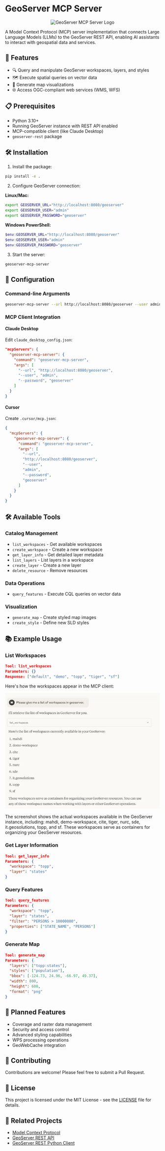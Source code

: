 # GeoServer MCP Server

<div align="center">
  <img src="docs/images/logo.png" alt="GeoServer MCP Server Logo" width="200"/>
</div>

A Model Context Protocol (MCP) server implementation that connects Large Language Models (LLMs) to the GeoServer REST API, enabling AI assistants to interact with geospatial data and services.

## 🚀 Features

- 🔍 Query and manipulate GeoServer workspaces, layers, and styles
- 🗺️ Execute spatial queries on vector data
- 🎨 Generate map visualizations
- 🌐 Access OGC-compliant web services (WMS, WFS)

## 📋 Prerequisites

- Python 3.10+
- Running GeoServer instance with REST API enabled
- MCP-compatible client (like Claude Desktop)
- `geoserver-rest` package

## 🛠️ Installation

1. Install the package:

```bash
pip install -e .
```

2. Configure GeoServer connection:

**Linux/Mac:**

```bash
export GEOSERVER_URL="http://localhost:8080/geoserver"
export GEOSERVER_USER="admin"
export GEOSERVER_PASSWORD="geoserver"
```

**Windows PowerShell:**

```powershell
$env:GEOSERVER_URL="http://localhost:8080/geoserver"
$env:GEOSERVER_USER="admin"
$env:GEOSERVER_PASSWORD="geoserver"
```

3. Start the server:

```bash
geoserver-mcp-server
```

## 🔧 Configuration

### Command-line Arguments

```bash
geoserver-mcp-server --url http://localhost:8080/geoserver --user admin --password geoserver --debug
```

### MCP Client Integration

#### Claude Desktop

Edit `claude_desktop_config.json`:

```json
"mcpServers": {
  "geoserver-mcp-server": {
    "command": "geoserver-mcp-server",
    "args": [
      "--url", "http://localhost:8080/geoserver",
      "--user", "admin",
      "--password", "geoserver"
    ]
  }
}
```

#### Cursor

Create `.cursor/mcp.json`:

```json
{
  "mcpServers": {
    "geoserver-mcp-server": {
      "command": "geoserver-mcp-server",
      "args": [
        "--url",
        "http://localhost:8080/geoserver",
        "--user",
        "admin",
        "--password",
        "geoserver"
      ]
    }
  }
}
```

## 🛠️ Available Tools

### Catalog Management

- `list_workspaces` - Get available workspaces
- `create_workspace` - Create a new workspace
- `get_layer_info` - Get detailed layer metadata
- `list_layers` - List layers in a workspace
- `create_layer` - Create a new layer
- `delete_resource` - Remove resources

### Data Operations

- `query_features` - Execute CQL queries on vector data

### Visualization

- `generate_map` - Create styled map images
- `create_style` - Define new SLD styles

## 📚 Example Usage

### List Workspaces

```json
Tool: list_workspaces
Parameters: {}
Response: ["default", "demo", "topp", "tiger", "sf"]
```

Here's how the workspaces appear in the MCP client:

![List of GeoServer Workspaces](demo/list_workspaces.png)

The screenshot shows the actual workspaces available in the GeoServer instance, including: mahdi, demo-workspace, cite, tiger, nurc, sde, it.geosolutions, topp, and sf. These workspaces serve as containers for organizing your GeoServer resources.

### Get Layer Information

```json
Tool: get_layer_info
Parameters: {
  "workspace": "topp",
  "layer": "states"
}
```

### Query Features

```json
Tool: query_features
Parameters: {
  "workspace": "topp",
  "layer": "states",
  "filter": "PERSONS > 10000000",
  "properties": ["STATE_NAME", "PERSONS"]
}
```

### Generate Map

```json
Tool: generate_map
Parameters: {
  "layers": ["topp:states"],
  "styles": ["population"],
  "bbox": [-124.73, 24.96, -66.97, 49.37],
  "width": 800,
  "height": 600,
  "format": "png"
}
```

## 🔮 Planned Features

- Coverage and raster data management
- Security and access control
- Advanced styling capabilities
- WPS processing operations
- GeoWebCache integration

## 🤝 Contributing

Contributions are welcome! Please feel free to submit a Pull Request.

## 📄 License

This project is licensed under the MIT License - see the [LICENSE](LICENSE) file for details.

## 🔗 Related Projects

- [Model Context Protocol](https://github.com/modelcontextprotocol/python-sdk)
- [GeoServer REST API](https://docs.geoserver.org/latest/en/user/rest/index.html)
- [GeoServer REST Python Client](https://github.com/gicait/geoserver-rest)
